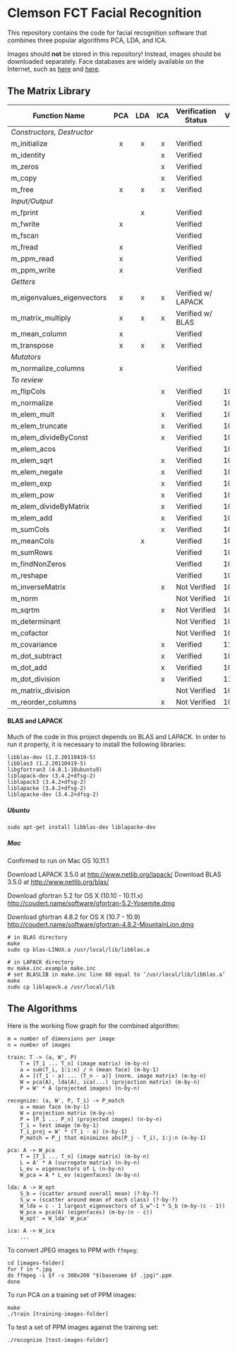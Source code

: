 # Clemson FCT Facial Recognition

This repository contains the code for facial recognition software that combines three popular algorithms PCA, LDA, and ICA.

Images should __not__ be stored in this repository! Instead, images should be downloaded separately. Face databases are widely available on the Internet, such as [here](http://web.mit.edu/emeyers/www/face_databases.html) and [here](http://face-rec.org/databases/).

## The Matrix Library

Function Name              | PCA | LDA | ICA | Verification Status | Verify Date | Member
---                        |:---:|:---:|:---:|---                  |---          |---
_Constructors, Destructor_ |     |     |     |                     |             |
m_initialize               |  x  |  x  |  x  | Verified            |             |
m_identity                 |     |     |  x  | Verified            |             |
m_zeros                    |     |     |  x  | Verified            |             |
m_copy                     |     |     |  x  | Verified            |             |
m_free                     |  x  |  x  |  x  | Verified            |             |
_Input/Output_             |     |     |     |                     |             |
m_fprint                   |     |  x  |     | Verified            |             |
m_fwrite                   |  x  |     |     | Verified            |             |
m_fscan                    |     |     |     | Verified            |             |
m_fread                    |  x  |     |     | Verified            |             |
m_ppm_read                 |  x  |     |     | Verified            |             |
m_ppm_write                |  x  |     |     | Verified            |             |
_Getters_                  |     |     |     |                     |             |
m_eigenvalues_eigenvectors |  x  |  x  |  x  | Verified w/ LAPACK  |             |
m_matrix_multiply          |  x  |  x  |  x  | Verified w/ BLAS    |             |
m_mean_column              |  x  |     |     | Verified            |             |
m_transpose                |  x  |  x  |  x  | Verified            |             |
_Mutators_                 |     |     |     |                     |             |
m_normalize_columns        |  x  |     |     | Verified            |             |
_To review_                |     |     |     |                     |             |
m_flipCols                 |     |     |  x  | Verified            | 10/02/15    | James
m_normalize                |     |     |     | Verified            | 10/02/2015  | James
m_elem_mult                |     |     |  x  | Verified            | 10/02/2015  | James
m_elem_truncate            |     |     |  x  | Verified            | 10/02/2015  | James
m_elem_divideByConst       |     |     |  x  | Verified            | 10/02/2015  | James
m_elem_acos                |     |     |     | Verified            | 10/02/2015  | James
m_elem_sqrt                |     |     |  x  | Verified            | 10/02/2015  | James
m_elem_negate              |     |     |  x  | Verified            | 10/02/2015  | James
m_elem_exp                 |     |     |  x  | Verified            | 10/02/2015  | James
m_elem_pow                 |     |     |  x  | Verified            | 10/02/2015  | James
m_elem_divideByMatrix      |     |     |  x  | Verified            | 10/02/2015  | James
m_elem_add                 |     |     |  x  | Verified            | 10/02/2015  | James
m_sumCols                  |     |     |  x  | Verified            | 10/02/2015  | James
m_meanCols                 |     |  x  |     | Verified            | 10/02/2015  | James
m_sumRows                  |     |     |     | Verified            | 10/02/2015  | James
m_findNonZeros             |     |     |     | Verified            | 10/06/2015  | James
m_reshape                  |     |     |     | Verified            | 10/06/2015  | James
m_inverseMatrix            |     |     |  x  | Not Verified        | 10/07/15    | Miller
m_norm                     |     |     |     | Not Verified        | 10/07/15    | Miller
m_sqrtm                    |     |     |  x  | Not Verified        | 10/07/15    | Miller
m_determinant              |     |     |     | Not Verified        | 10/07/15    | Miller
m_cofactor                 |     |     |     | Not Verified        | 10/07/15    | Miller
m_covariance               |     |     |  x  | Verified            | 11/05/15    | Greg
m_dot_subtract             |     |     |  x  | Verified            | 10/21/15    | Taylor
m_dot_add                  |     |     |  x  | Verified            | 10/21/15    | Taylor
m_dot_division             |     |     |  x  | Verified            | 11/03/15    | Greg
m_matrix_division          |     |     |     | Not Verified        | 10/21/15    | Taylor
m_reorder_columns          |     |     |  x  | Not Verified        | 10/21/15    | Taylor

#### BLAS and LAPACK

Much of the code in this project depends on BLAS and LAPACK. In order to run it properly, it is necessary to install the following libraries:

    libblas-dev (1.2.20110419-5)
    libblas3 (1.2.20110419-5)
    libgfortran3 (4.8.1-10ubuntu9)
    liblapack-dev (3.4.2+dfsg-2)
    liblapack3 (3.4.2+dfsg-2)
    liblapacke (3.4.2+dfsg-2)
    liblapacke-dev (3.4.2+dfsg-2)

##### Ubuntu

    sudo apt-get install libblas-dev liblapacke-dev

##### Mac

Confirmed to run on Mac OS 10.11.1

Download LAPACK 3.5.0 at http://www.netlib.org/lapack/
Download BLAS 3.5.0 at http://www.netlib.org/blas/

Download gfortran 5.2 for OS X (10.10 - 10.11.x)
http://coudert.name/software/gfortran-5.2-Yosemite.dmg

Download gfortran 4.8.2 for OS X (10.7 - 10.9)
http://coudert.name/software/gfortran-4.8.2-MountainLion.dmg

    # in BLAS directory
    make
    sudo cp blas-LINUX.a /usr/local/lib/libblas.a

    # in LAPACK directory
    mv make.inc.example make.inc
    # set BLASLIB in make.inc line 68 equal to ‘/usr/local/lib/libblas.a’
    make
    sudo cp liblapack.a /usr/local/lib

## The Algorithms

Here is the working flow graph for the combined algorithm:

    m = number of dimensions per image
    n = number of images

    train: T -> (a, W', P)
        T = [T_1 ... T_n] (image matrix) (m-by-n)
        a = sum(T_i, 1:i:n) / n (mean face) (m-by-1)
        A = [(T_1 - a) ... (T_n - a)] (norm. image matrix) (m-by-n)
        W = pca(A), lda(A), ica(...) (projection matrix) (m-by-n)
        P = W' * A (projected images) (n-by-n)

    recognize: (a, W', P, T_i) -> P_match
        a = mean face (m-by-1)
        W = projection matrix (m-by-n)
        P = [P_1 ... P_n] (projected images) (n-by-n)
        T_i = test image (m-by-1)
        T_i_proj = W' * (T_i - a) (n-by-1)
        P_match = P_j that minimizes abs(P_j - T_i), 1:j:n (n-by-1)

    pca: A -> W_pca
        T = [T_1 ... T_n] (image matrix) (m-by-n)
        L = A' * A (surrogate matrix) (n-by-n)
        L_ev = eigenvectors of L (n-by-n)
        W_pca = A * L_ev (eigenfaces) (m-by-n)

    lda: A -> W_opt
        S_b = (scatter around overall mean) (?-by-?)
        S_w = (scatter around mean of each class) (?-by-?)
        W_lda = c - 1 largest eigenvectors of S_w^-1 * S_b (m-by-(c - 1))
        W_pca = pca(A) (eigenfaces) (m-by-(n - c))
        W_opt' = W_lda' W_pca'

    ica: A -> W_ica
        ...

To convert JPEG images to PPM with `ffmpeg`:

    cd [images-folder]
    for f in *.jpg
    do ffmpeg -i $f -s 300x200 "$(basename $f .jpg)".ppm
    done

To run PCA on a training set of PPM images:

    make
    ./train [training-images-folder]

To test a set of PPM images against the training set:

    ./recognize [test-images-folder]
